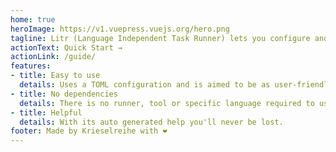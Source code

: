 ```yaml
---
home: true
heroImage: https://v1.vuepress.vuejs.org/hero.png
tagline: Litr (Language Independent Task Runner) lets you configure and then run any tasks you want for any language.
actionText: Quick Start →
actionLink: /guide/
features:
- title: Easy to use
  details: Uses a TOML configuration and is aimed to be as user-friendly as possible.
- title: No dependencies
  details: There is no runner, tool or specific language required to use Litr.
- title: Helpful
  details: With its auto generated help you'll never be lost.
footer: Made by Krieselreihe with ❤️
---
```

